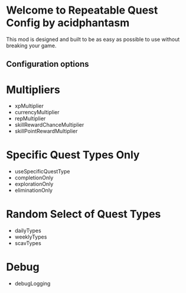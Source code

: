 # Welcome to Repeatable Quest Config by acidphantasm

This mod is designed and built to be as easy as possible to use without breaking your game.

## **Configuration options**

# Multipliers
- xpMultiplier
- currencyMultiplier
- repMultiplier
- skillRewardChanceMultiplier
- skillPointRewardMultiplier
# Specific Quest Types Only
- useSpecificQuestType
- completionOnly
- explorationOnly
- eliminationOnly
# Random Select of Quest Types
- dailyTypes
- weeklyTypes
- scavTypes
# Debug
- debugLogging